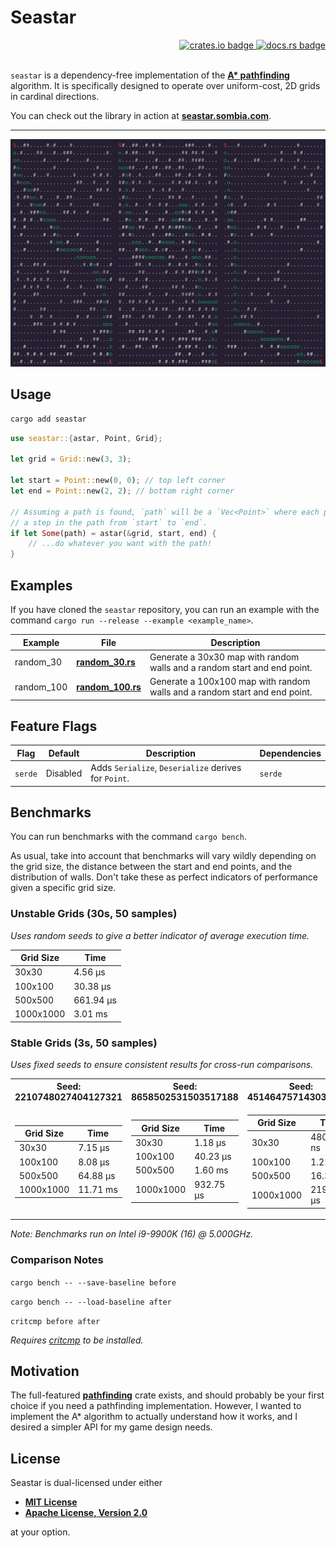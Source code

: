 # Seastar


<div align="right">
<a href="https://crates.io/crates/seastar">
    <img src="https://img.shields.io/crates/v/seastar?style=flat-square" alt="crates.io badge">
</a>
<a href="https://docs.rs/seastar/latest/seastar/">
    <img src="https://img.shields.io/docsrs/seastar?style=flat-square" alt="docs.rs badge">
</a>
</div>

<br>

`seastar` is a dependency-free implementation of the __[A*
pathfinding](https://en.wikipedia.org/wiki/A*_search_algorithm)__ algorithm. It
is specifically designed to operate over uniform-cost, 2D grids in cardinal
directions.

You can check out the library in action at
__[seastar.sombia.com](https://seastar.sombia.com/)__.

---

<div align="center">
    <img src="assets/example.webp" alt="terminal screenshot showing off paths from start to end">
</div>

## Usage

```sh
cargo add seastar
```

```rust
use seastar::{astar, Point, Grid};

let grid = Grid::new(3, 3);

let start = Point::new(0, 0); // top left corner
let end = Point::new(2, 2); // bottom right corner

// Assuming a path is found, `path` will be a `Vec<Point>` where each point is
// a step in the path from `start` to `end`.
if let Some(path) = astar(&grid, start, end) {
    // ...do whatever you want with the path!
}
```

## Examples

If you have cloned the `seastar` repository, you can run an example with the
command `cargo run --release --example <example_name>`.

| Example    | File                                         | Description                                                                |
|------------|----------------------------------------------|----------------------------------------------------------------------------|
| random_30  | __[random_30.rs](/examples/random_30.rs)__   | Generate a 30x30 map with random walls and a random start and end point.   |
| random_100 | __[random_100.rs](/examples/random_100.rs)__ | Generate a 100x100 map with random walls and a random start and end point. |

## Feature Flags

| Flag    | Default  | Description                                          | Dependencies |
|---------|----------|------------------------------------------------------|--------------|
| `serde` | Disabled | Adds `Serialize`, `Deserialize` derives for `Point`. | `serde`      |

## Benchmarks

You can run benchmarks with the command `cargo bench`.

As usual, take into account that benchmarks will vary wildly depending on the grid size,
the distance between the start and end points, and the distribution of walls. Don't take these as
perfect indicators of performance given a specific grid size.

### Unstable Grids (30s, 50 samples)

_Uses random seeds to give a better indicator of average execution time._

| Grid Size | Time      |
|-----------|-----------|
| 30x30     |   4.56 µs |
| 100x100   |  30.38 µs |
| 500x500   | 661.94 µs |
| 1000x1000 |   3.01 ms |

### Stable Grids (3s, 50 samples)

_Uses fixed seeds to ensure consistent results for cross-run comparisons._

<table>
<tr><th>Seed: 2210748027404127321</th><th>Seed: 8658502531503517188</th><th>Seed: 4514647571430385868</th></tr>
<tr><td>

| Grid Size | Time      |
|-----------|-----------|
| 30x30     |   7.15 µs |
| 100x100   |   8.08 µs |
| 500x500   |  64.88 µs |
| 1000x1000 |  11.71 ms |

</td><td>

| Grid Size | Time      |
|-----------|-----------|
| 30x30     |   1.18 µs |
| 100x100   |  40.23 µs |
| 500x500   |   1.60 ms |
| 1000x1000 | 932.75 µs |

</td><td>

| Grid Size | Time      |
|-----------|-----------|
| 30x30     | 480.84 ns |
| 100x100   |   1.21 µs |
| 500x500   |  16.36 µs |
| 1000x1000 | 219.31 µs |

</td></tr>
</table>

_Note: Benchmarks run on Intel i9-9900K (16) @ 5.000GHz._

### Comparison Notes

`cargo bench -- --save-baseline before`

`cargo bench -- --load-baseline after`

`critcmp before after`

_Requires [critcmp](https://github.com/BurntSushi/critcmp) to be installed._

## Motivation

The full-featured __[pathfinding](https://github.com/samueltardieu/pathfinding)__ crate exists, and should probably be your first choice if you need a pathfinding implementation. However, I wanted to implement the A* algorithm to actually understand how it works, and I desired a simpler API for my game design needs.

## License

Seastar is dual-licensed under either

- __[MIT License](/LICENSE-MIT)__
- __[Apache License, Version 2.0](/LICENSE-APACHE)__

at your option.
